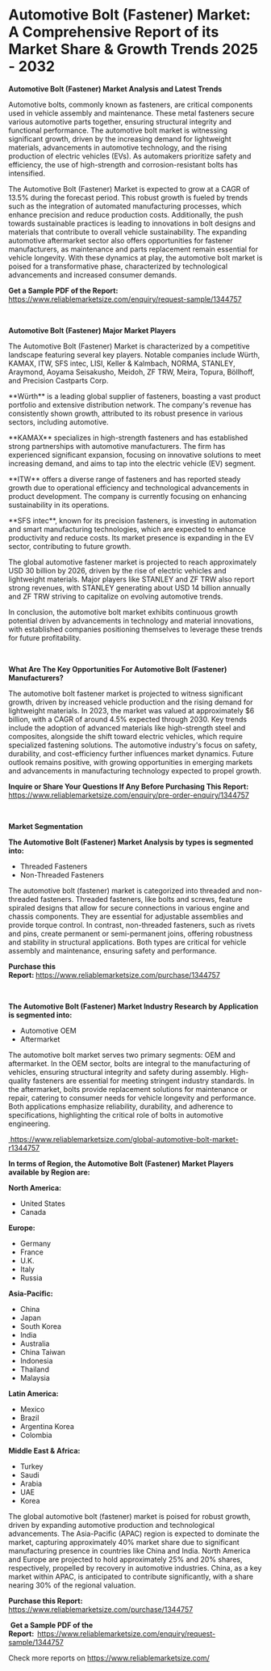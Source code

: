 <p><h1>Automotive Bolt (Fastener) Market: A Comprehensive Report of its Market Share & Growth Trends 2025 - 2032</h1></p><p><strong>Automotive Bolt (Fastener) Market Analysis and Latest Trends</strong></p>
<p><p>Automotive bolts, commonly known as fasteners, are critical components used in vehicle assembly and maintenance. These metal fasteners secure various automotive parts together, ensuring structural integrity and functional performance. The automotive bolt market is witnessing significant growth, driven by the increasing demand for lightweight materials, advancements in automotive technology, and the rising production of electric vehicles (EVs). As automakers prioritize safety and efficiency, the use of high-strength and corrosion-resistant bolts has intensified.</p><p>The Automotive Bolt (Fastener) Market is expected to grow at a CAGR of 13.5% during the forecast period. This robust growth is fueled by trends such as the integration of automated manufacturing processes, which enhance precision and reduce production costs. Additionally, the push towards sustainable practices is leading to innovations in bolt designs and materials that contribute to overall vehicle sustainability. The expanding automotive aftermarket sector also offers opportunities for fastener manufacturers, as maintenance and parts replacement remain essential for vehicle longevity. With these dynamics at play, the automotive bolt market is poised for a transformative phase, characterized by technological advancements and increased consumer demands.</p></p>
<p><strong>Get a Sample PDF of the Report:&nbsp;</strong> <a href="https://www.reliablemarketsize.com/enquiry/request-sample/1344757?utm_campaign=3458&utm_medium=2&utm_source=Github&utm_content=ia&utm_term=30032025&utm_id=automotive-bolt-fastener">https://www.reliablemarketsize.com/enquiry/request-sample/1344757</a></p>
<p>&nbsp;</p>
<p><strong>Automotive Bolt (Fastener) Major Market Players</strong></p>
<p><p>The Automotive Bolt (Fastener) Market is characterized by a competitive landscape featuring several key players. Notable companies include Würth, KAMAX, ITW, SFS intec, LISI, Keller & Kalmbach, NORMA, STANLEY, Araymond, Aoyama Seisakusho, Meidoh, ZF TRW, Meira, Topura, Böllhoff, and Precision Castparts Corp.</p><p>**Würth** is a leading global supplier of fasteners, boasting a vast product portfolio and extensive distribution network. The company's revenue has consistently shown growth, attributed to its robust presence in various sectors, including automotive. </p><p>**KAMAX** specializes in high-strength fasteners and has established strong partnerships with automotive manufacturers. The firm has experienced significant expansion, focusing on innovative solutions to meet increasing demand, and aims to tap into the electric vehicle (EV) segment.</p><p>**ITW** offers a diverse range of fasteners and has reported steady growth due to operational efficiency and technological advancements in product development. The company is currently focusing on enhancing sustainability in its operations.</p><p>**SFS intec**, known for its precision fasteners, is investing in automation and smart manufacturing technologies, which are expected to enhance productivity and reduce costs. Its market presence is expanding in the EV sector, contributing to future growth.</p><p>The global automotive fastener market is projected to reach approximately USD 30 billion by 2026, driven by the rise of electric vehicles and lightweight materials. Major players like STANLEY and ZF TRW also report strong revenues, with STANLEY generating about USD 14 billion annually and ZF TRW striving to capitalize on evolving automotive trends.</p><p>In conclusion, the automotive bolt market exhibits continuous growth potential driven by advancements in technology and material innovations, with established companies positioning themselves to leverage these trends for future profitability.</p></p>
<p>&nbsp;</p>
<p><strong>What Are The Key Opportunities For Automotive Bolt (Fastener) Manufacturers?</strong></p>
<p><p>The automotive bolt fastener market is projected to witness significant growth, driven by increased vehicle production and the rising demand for lightweight materials. In 2023, the market was valued at approximately $6 billion, with a CAGR of around 4.5% expected through 2030. Key trends include the adoption of advanced materials like high-strength steel and composites, alongside the shift toward electric vehicles, which require specialized fastening solutions. The automotive industry's focus on safety, durability, and cost-efficiency further influences market dynamics. Future outlook remains positive, with growing opportunities in emerging markets and advancements in manufacturing technology expected to propel growth.</p></p>
<p><strong>Inquire or Share Your Questions If Any Before Purchasing This Report:</strong> <a href="https://www.reliablemarketsize.com/enquiry/pre-order-enquiry/1344757?utm_campaign=3458&utm_medium=2&utm_source=Github&utm_content=ia&utm_term=30032025&utm_id=automotive-bolt-fastener">https://www.reliablemarketsize.com/enquiry/pre-order-enquiry/1344757</a></p>
<p>&nbsp;</p>
<p><strong>Market Segmentation</strong></p>
<p><strong>The Automotive Bolt (Fastener) Market Analysis by types is segmented into:</strong></p>
<p><ul><li>Threaded Fasteners</li><li>Non-Threaded Fasteners</li></ul></p>
<p><p>The automotive bolt (fastener) market is categorized into threaded and non-threaded fasteners. Threaded fasteners, like bolts and screws, feature spiraled designs that allow for secure connections in various engine and chassis components. They are essential for adjustable assemblies and provide torque control. In contrast, non-threaded fasteners, such as rivets and pins, create permanent or semi-permanent joins, offering robustness and stability in structural applications. Both types are critical for vehicle assembly and maintenance, ensuring safety and performance.</p></p>
<p><strong>Purchase this Report:&nbsp;</strong><a href="https://www.reliablemarketsize.com/purchase/1344757?utm_campaign=3458&utm_medium=2&utm_source=Github&utm_content=ia&utm_term=30032025&utm_id=automotive-bolt-fastener">https://www.reliablemarketsize.com/purchase/1344757</a></p>
<p>&nbsp;</p>
<p><strong>The Automotive Bolt (Fastener) Market Industry Research by Application is segmented into:</strong></p>
<p><ul><li>Automotive OEM</li><li>Aftermarket</li></ul></p>
<p><p>The automotive bolt market serves two primary segments: OEM and aftermarket. In the OEM sector, bolts are integral to the manufacturing of vehicles, ensuring structural integrity and safety during assembly. High-quality fasteners are essential for meeting stringent industry standards. In the aftermarket, bolts provide replacement solutions for maintenance or repair, catering to consumer needs for vehicle longevity and performance. Both applications emphasize reliability, durability, and adherence to specifications, highlighting the critical role of bolts in automotive engineering.</p></p>
<p><a href="https://www.reliablemarketsize.com/global-automotive-bolt-market-r1344757?utm_campaign=3458&utm_medium=2&utm_source=Github&utm_content=ia&utm_term=30032025&utm_id=automotive-bolt-fastener">&nbsp;https://www.reliablemarketsize.com/global-automotive-bolt-market-r1344757</a></p>
<p><strong>In terms of Region, the Automotive Bolt (Fastener) Market Players available by Region are:</strong></p>
<p>
    <p> <strong> North America: </strong>
        <ul>
            <li>United States</li>
            <li>Canada</li>
        </ul>
        </p> 
    <p> <strong> Europe: </strong>
        <ul>
            <li>Germany</li>
            <li>France</li>
            <li>U.K.</li>
            <li>Italy</li>
            <li>Russia</li>
        </ul>
        </p> 
    <p> <strong> Asia-Pacific: </strong>
        <ul>
            <li>China</li>
            <li>Japan</li>
            <li>South Korea</li>
            <li>India</li>
            <li>Australia</li>
            <li>China Taiwan</li>
            <li>Indonesia</li>
            <li>Thailand</li>
            <li>Malaysia</li>
        </ul>
        </p> 
    <p> <strong> Latin America: </strong>
        <ul>
            <li>Mexico</li>
            <li>Brazil</li>
            <li>Argentina Korea</li>
            <li>Colombia</li>
        </ul>
        </p> 
    <p> <strong> Middle East & Africa: </strong>
        <ul>
            <li>Turkey</li>
            <li>Saudi</li>
            <li>Arabia</li>
            <li>UAE</li>
            <li>Korea</li>
        </ul>
    </p>
    </p>
<p><p>The global automotive bolt (fastener) market is poised for robust growth, driven by expanding automotive production and technological advancements. The Asia-Pacific (APAC) region is expected to dominate the market, capturing approximately 40% market share due to significant manufacturing presence in countries like China and India. North America and Europe are projected to hold approximately 25% and 20% shares, respectively, propelled by recovery in automotive industries. China, as a key market within APAC, is anticipated to contribute significantly, with a share nearing 30% of the regional valuation.</p></p>
<p><strong>Purchase this Report: </strong><a href="https://www.reliablemarketsize.com/purchase/1344757?utm_campaign=3458&utm_medium=2&utm_source=Github&utm_content=ia&utm_term=30032025&utm_id=automotive-bolt-fastener">https://www.reliablemarketsize.com/purchase/1344757</a></p>
<p>&nbsp;<strong>Get a Sample PDF of the Report:&nbsp;&nbsp;</strong><a href="https://www.reliablemarketsize.com/enquiry/request-sample/1344757?utm_campaign=3458&utm_medium=2&utm_source=Github&utm_content=ia&utm_term=30032025&utm_id=automotive-bolt-fastener">https://www.reliablemarketsize.com/enquiry/request-sample/1344757</a></p>
<p><strong></strong></p>
<p>Check more reports on <a href="https://www.reliablemarketsize.com/?utm_campaign=3458&utm_medium=2&utm_source=Github&utm_content=ia&utm_term=30032025&utm_id=automotive-bolt-fastener">https://www.reliablemarketsize.com/</a></p>